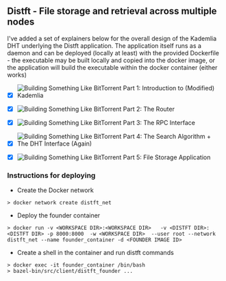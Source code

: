 ## Distft - File storage and retrieval across multiple nodes

I've added a set of explainers below for the overall design of the Kademlia DHT underlying the Distft application. The application itself runs as a daemon and can be deployed (locally at least) with the provided Dockerfile - the executable may be built locally and copied into the docker image, or the application will build the executable within the docker container (either works)
- [x] ![Building Something Like BitTorrent Part 1: Introduction to (Modified) Kademlia](https://hackmd.io/XIFryxXUQWKk_EpLAWIhTQ)
- [x] ![Building Something Like BitTorrent Part 2: The Router](https://hackmd.io/JVOiM8K1Q7WC4mAAnZWJZQ)
- [x] ![Building Something Like BitTorrent Part 3: The RPC Interface](https://hackmd.io/uIFFoIzYS9qkBxsiYnVRSA)
- [x] ![Building Something Like BitTorrent Part 4: The Search Algorithm + The DHT Interface (Again)](https://hackmd.io/bF0SLYNxTui70ph98-0WNg)
- [x] ![Building Something Like BitTorrent Part 5: File Storage Application](https://hackmd.io/LIqI2OfrSXKA17QPw3CU3Q)


### Instructions for deploying

- Create the Docker network
```
> docker network create distft_net
```

- Deploy the founder container
```
> docker run -v <WORKSPACE DIR>:<WORKSPACE DIR>   -v <DISTFT DIR>:<DISTFT DIR> -p 8000:8000  -w <WORKSPACE DIR>  --user root --network distft_net --name founder_container -d <FOUNDER IMAGE ID>
```

- Create a shell in the container and run distft commands
```
> docker exec -it founder_container /bin/bash
> bazel-bin/src/client/distft_founder ...
```
